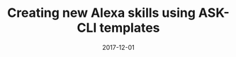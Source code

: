 ---
date: 2017-12-01
title: Creating new Alexa skills using ASK-CLI templates
video_id: l9YqnNN84kc
description: Using ASK CLI to create new Alexa Skills.
categories:
  - Amazon-Alexa
resources:
  - name: Source code
    link: https://github.com/skilltemplates/
  - name: Dabble Lab
    link: https://dabblelab.com
type: Video
set: 
set_order: 38
---
